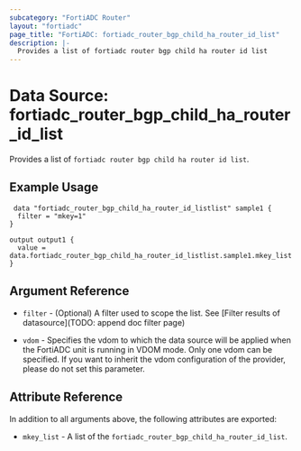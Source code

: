 ```yaml
---
subcategory: "FortiADC Router"
layout: "fortiadc"
page_title: "FortiADC: fortiadc_router_bgp_child_ha_router_id_list"
description: |-
  Provides a list of fortiadc router bgp child ha router id list
---
```


# Data Source: fortiadc_router_bgp_child_ha_router_id_list
Provides a list of `fortiadc router bgp child ha router id list`.

## Example Usage

```hcl
 data "fortiadc_router_bgp_child_ha_router_id_listlist" sample1 {
  filter = "mkey=1"
}

output output1 {
  value = data.fortiadc_router_bgp_child_ha_router_id_listlist.sample1.mkey_list
}
```

## Argument Reference

* `filter` - (Optional) A filter used to scope the list. See [Filter results of datasource](TODO: append doc filter page)

* `vdom` - Specifies the vdom to which the data source will be applied when the FortiADC unit is running in VDOM mode. Only one vdom can be specified. If you want to inherit the vdom configuration of the provider, please do not set this parameter.

## Attribute Reference

In addition to all arguments above, the following attributes are exported:

* `mkey_list` -  A list of the `fortiadc_router_bgp_child_ha_router_id_list`.
